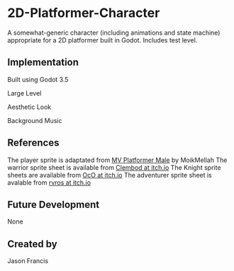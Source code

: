 # 2D-Platformer-Character

A somewhat-generic character (including animations and state machine) appropriate for a 2D platformer built in Godot. Includes test level.

## Implementation

Built using Godot 3.5

Large Level

Aesthetic Look

Background Music

## References

The player sprite is adaptated from [MV Platformer Male](https://opengameart.org/content/mv-platformer-male-32x64) by MoikMellah
The warrior sprite sheet is available from [Clembod at itch.io](https://clembod.itch.io/warrior-free-animation-set)
The Knight sprite sheets are available from [OcO at itch.io](https://oco.itch.io/medieval-fantasy-character-pack)
The adventurer sprite sheet is avalable from [rvros at itch.io](https://rvros.itch.io/animated-pixel-hero)

## Future Development

None

## Created by 

Jason Francis
